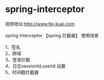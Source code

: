 # spring-interceptor
视频地址:http://www.fei-kuai.com <br><br>
spring Interceptor 【spring 拦截器】 使用场景<br><br>
1、签名<br>
2、跨域<br>
3、登录拦截<br>
4、日志sessionId,userId 设置<br>
5、时间戳拦截器

